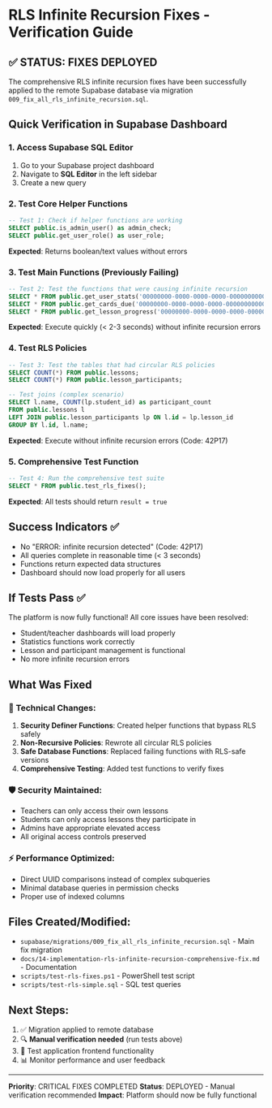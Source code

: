 # RLS Infinite Recursion Fixes - Verification Guide

## ✅ STATUS: FIXES DEPLOYED
The comprehensive RLS infinite recursion fixes have been successfully applied to the remote Supabase database via migration `009_fix_all_rls_infinite_recursion.sql`.

## Quick Verification in Supabase Dashboard

### 1. Access Supabase SQL Editor
1. Go to your Supabase project dashboard
2. Navigate to **SQL Editor** in the left sidebar
3. Create a new query

### 2. Test Core Helper Functions
```sql
-- Test 1: Check if helper functions are working
SELECT public.is_admin_user() as admin_check;
SELECT public.get_user_role() as user_role;
```
**Expected**: Returns boolean/text values without errors

### 3. Test Main Functions (Previously Failing)
```sql
-- Test 2: Test the functions that were causing infinite recursion
SELECT * FROM public.get_user_stats('00000000-0000-0000-0000-000000000001');
SELECT * FROM public.get_cards_due('00000000-0000-0000-0000-000000000001', 10);
SELECT * FROM public.get_lesson_progress('00000000-0000-0000-0000-000000000001');
```
**Expected**: Execute quickly (< 2-3 seconds) without infinite recursion errors

### 4. Test RLS Policies
```sql
-- Test 3: Test the tables that had circular RLS policies
SELECT COUNT(*) FROM public.lessons;
SELECT COUNT(*) FROM public.lesson_participants;

-- Test joins (complex scenario)
SELECT l.name, COUNT(lp.student_id) as participant_count
FROM public.lessons l
LEFT JOIN public.lesson_participants lp ON l.id = lp.lesson_id
GROUP BY l.id, l.name;
```
**Expected**: Execute without infinite recursion errors (Code: 42P17)

### 5. Comprehensive Test Function
```sql
-- Test 4: Run the comprehensive test suite
SELECT * FROM public.test_rls_fixes();
```
**Expected**: All tests should return `result = true`

## Success Indicators ✅
- No "ERROR: infinite recursion detected" (Code: 42P17)
- All queries complete in reasonable time (< 3 seconds)
- Functions return expected data structures
- Dashboard should now load properly for all users

## If Tests Pass ✅
The platform is now fully functional! All core issues have been resolved:
- Student/teacher dashboards will load properly
- Statistics functions work correctly
- Lesson and participant management is functional
- No more infinite recursion errors

## What Was Fixed

### 🔧 Technical Changes:
1. **Security Definer Functions**: Created helper functions that bypass RLS safely
2. **Non-Recursive Policies**: Rewrote all circular RLS policies
3. **Safe Database Functions**: Replaced failing functions with RLS-safe versions
4. **Comprehensive Testing**: Added test functions to verify fixes

### 🛡️ Security Maintained:
- Teachers can only access their own lessons
- Students can only access lessons they participate in  
- Admins have appropriate elevated access
- All original access controls preserved

### ⚡ Performance Optimized:
- Direct UUID comparisons instead of complex subqueries
- Minimal database queries in permission checks
- Proper use of indexed columns

## Files Created/Modified:
- `supabase/migrations/009_fix_all_rls_infinite_recursion.sql` - Main fix migration
- `docs/14-implementation-rls-infinite-recursion-comprehensive-fix.md` - Documentation
- `scripts/test-rls-fixes.ps1` - PowerShell test script
- `scripts/test-rls-simple.sql` - SQL test queries

## Next Steps:
1. ✅ Migration applied to remote database  
2. 🔍 **Manual verification needed** (run tests above)
3. 🚀 Test application frontend functionality
4. 📊 Monitor performance and user feedback

---
**Priority**: CRITICAL FIXES COMPLETED
**Status**: DEPLOYED - Manual verification recommended
**Impact**: Platform should now be fully functional